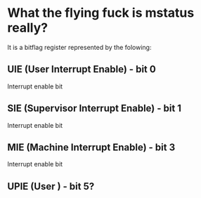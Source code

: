 # What the flying fuck is mstatus really?

It is a bitflag register represented by the folowing:

## UIE (User Interrupt Enable) - bit 0
Interrupt enable bit 


## SIE (Supervisor Interrupt Enable) - bit 1
Interrupt enable bit 

## MIE (Machine Interrupt Enable) - bit 3
Interrupt enable bit

## UPIE (User ) - bit 5?


